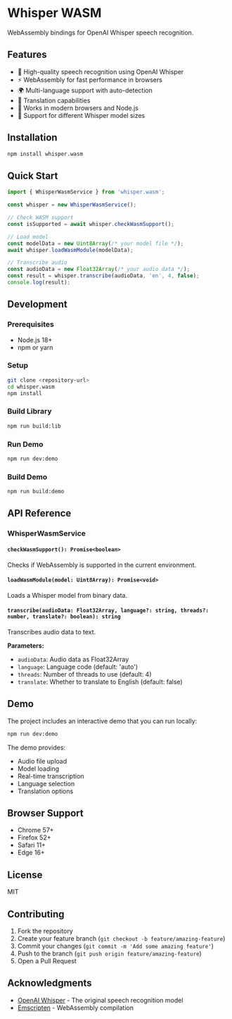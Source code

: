 # Whisper WASM

WebAssembly bindings for OpenAI Whisper speech recognition.

## Features

- 🎤 High-quality speech recognition using OpenAI Whisper
- ⚡ WebAssembly for fast performance in browsers
- 🌍 Multi-language support with auto-detection
- 🔄 Translation capabilities
- 📱 Works in modern browsers and Node.js
- 🧠 Support for different Whisper model sizes

## Installation

```bash
npm install whisper.wasm
```

## Quick Start

```typescript
import { WhisperWasmService } from 'whisper.wasm';

const whisper = new WhisperWasmService();

// Check WASM support
const isSupported = await whisper.checkWasmSupport();

// Load model
const modelData = new Uint8Array(/* your model file */);
await whisper.loadWasmModule(modelData);

// Transcribe audio
const audioData = new Float32Array(/* your audio data */);
const result = whisper.transcribe(audioData, 'en', 4, false);
console.log(result);
```

## Development

### Prerequisites

- Node.js 18+
- npm or yarn

### Setup

```bash
git clone <repository-url>
cd whisper.wasm
npm install
```

### Build Library

```bash
npm run build:lib
```

### Run Demo

```bash
npm run dev:demo
```

### Build Demo

```bash
npm run build:demo
```

## API Reference

### WhisperWasmService

#### `checkWasmSupport(): Promise<boolean>`

Checks if WebAssembly is supported in the current environment.

#### `loadWasmModule(model: Uint8Array): Promise<void>`

Loads a Whisper model from binary data.

#### `transcribe(audioData: Float32Array, language?: string, threads?: number, translate?: boolean): string`

Transcribes audio data to text.

**Parameters:**

- `audioData`: Audio data as Float32Array
- `language`: Language code (default: 'auto')
- `threads`: Number of threads to use (default: 4)
- `translate`: Whether to translate to English (default: false)

## Demo

The project includes an interactive demo that you can run locally:

```bash
npm run dev:demo
```

The demo provides:

- Audio file upload
- Model loading
- Real-time transcription
- Language selection
- Translation options

## Browser Support

- Chrome 57+
- Firefox 52+
- Safari 11+
- Edge 16+

## License

MIT

## Contributing

1. Fork the repository
2. Create your feature branch (`git checkout -b feature/amazing-feature`)
3. Commit your changes (`git commit -m 'Add some amazing feature'`)
4. Push to the branch (`git push origin feature/amazing-feature`)
5. Open a Pull Request

## Acknowledgments

- [OpenAI Whisper](https://github.com/openai/whisper) - The original speech
  recognition model
- [Emscripten](https://emscripten.org/) - WebAssembly compilation
